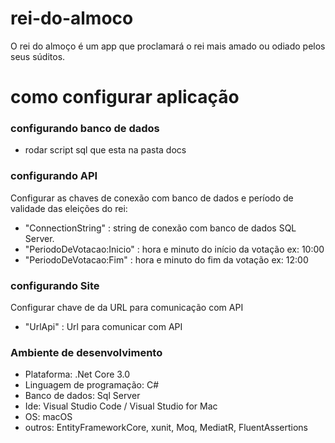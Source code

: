 # rei-do-almoco
O rei do almoço é um app que proclamará o rei mais amado ou odiado pelos seus súditos.

# como configurar aplicação

### configurando banco de dados
  * rodar script sql que esta na pasta docs

### configurando API
Configurar as chaves de conexão com banco de dados e período de validade das eleições do rei:
  * "ConnectionString" : string de conexão com banco de dados SQL Server.
  * "PeriodoDeVotacao:Inicio" : hora e minuto do início da votação ex: 10:00
  * "PeriodoDeVotacao:Fim" : hora e minuto do fim da votação ex: 12:00


### configurando Site
Configurar chave de da URL para comunicação com API
  * "UrlApi" : Url para comunicar com API


### Ambiente de desenvolvimento
* Plataforma: .Net Core 3.0
* Linguagem de programação: C#
* Banco de dados: Sql Server
* Ide: Visual Studio Code / Visual Studio for Mac
* OS: macOS
* outros: EntityFrameworkCore, xunit, Moq, MediatR, FluentAssertions
